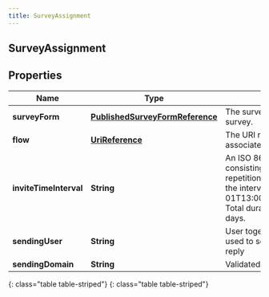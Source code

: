 ```yaml
---
title: SurveyAssignment
---
```

## SurveyAssignment


## Properties

| Name | Type | Description | Notes |
| ------------ | ------------- | ------------- | ------------- |
| **surveyForm** | [**PublishedSurveyFormReference**](PublishedSurveyFormReference.html) | The survey form used for this survey. |  [optional] |
| **flow** | [**UriReference**](UriReference.html) | The URI reference to the flow associated with this survey. |  [optional] |
| **inviteTimeInterval** | **String** | An ISO 8601 repeated interval consisting of the number of repetitions, the start datetime, and the interval (e.g. R2/2018-03-01T13:00:00Z/P1M10DT2H30M). Total duration must not exceed 90 days. |  [optional] |
| **sendingUser** | **String** | User together with sendingDomain used to send email, null to use no-reply |  [optional] |
| **sendingDomain** | **String** | Validated email domain, required |  |
{: class="table table-striped"}
{: class="table table-striped"}



